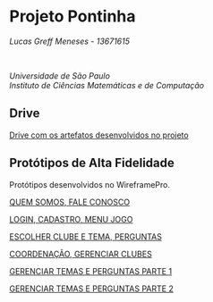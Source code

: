 # Projeto Pontinha

*Lucas Greff Meneses - 13671615*

<br>

*Universidade de São Paulo*<br>
*Instituto de Ciências Matemáticas e de Computação*

## Drive
[Drive com os artefatos desenvolvidos no projeto](https://drive.google.com/drive/folders/1Kp4l4wmGyN-o173UJA1Z_BRWZ9riUMh0?usp=sharing)

## Protótipos de Alta Fidelidade
Protótipos desenvolvidos no WireframePro.

[QUEM SOMOS, FALE CONOSCO](https://wireframepro.mockflow.com/view/MDN5mCYJPh#/page/6fe92076b04a4d8597cca1188d6d06a9)

[LOGIN, CADASTRO, MENU JOGO](https://wireframepro.mockflow.com/view/M81pvm6ovqb#/page/D0ab6cdc25eacf7f633366f5c2090e823)

[ESCOLHER CLUBE E TEMA, PERGUNTAS](https://wireframepro.mockflow.com/view/MUXZETQ8uqb#/page/057e01fda35b468ab5153320973d3bc7)

[COORDENAÇÃO, GERENCIAR CLUBES](https://wireframepro.mockflow.com/view/Mb9wHGxKPh#/page/454a03018329409d94c0916848932e17)

[GERENCIAR TEMAS E PERGUNTAS PARTE 1](https://wireframepro.mockflow.com/view/M4jMmA84vqb#/page/1e395dc03ace4fbaad452f7876784f43)

[GERENCIAR TEMAS E PERGUNTAS PARTE 2](https://wireframepro.mockflow.com/view/MIDSsV35vqb#/page/b773fe78fb2a4da28c1ff00aa9182505)
